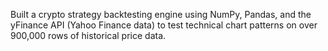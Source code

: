 Built a crypto strategy backtesting engine using NumPy, Pandas, and the yFinance API (Yahoo Finance data) to test technical chart patterns on over 900,000 rows of historical price data. 
